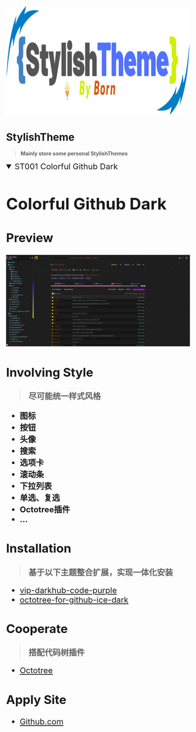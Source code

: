 <p align="center">
  <img alt="logo" src="images/logo.png" style="height: 300px;width: 100%;">
</p>

# **StylishTheme**
> **Mainly store some personal StylishThemes**

<details open style='font-size:22px;'>
<summary>
    <span>ST001 Colorful Github Dark</span>
</summary>

# **Colorful Github Dark**
## **Preview**
![images](images/Colorful-Github-Dark-001.png)

## **Involving Style**
> **尽可能统一样式风格**

- **图标**
- **按钮**
- **头像**
- **搜索**
- **选项卡**
- **滚动条**
- **下拉列表**
- **单选、复选**
- **Octotree插件**
- **...**

## **Installation**
> **基于以下主题整合扩展，实现一体化安装**

- [vip-darkhub-code-purple](https://userstyles.org/styles/172338/vip-darkhub-code-purple)
- [octotree-for-github-ice-dark](https://userstyles.org/styles/170999/octotree-for-github-ice-dark)

## **Cooperate**
> **搭配代码树插件**

- [Octotree](https://chrome.google.com/webstore/detail/octotree/bkhaagjahfmjljalopjnoealnfndnagc?utm_source=chrome-ntp-icon)

## **Apply Site**
- [Github.com](https://github.com)

</details>
